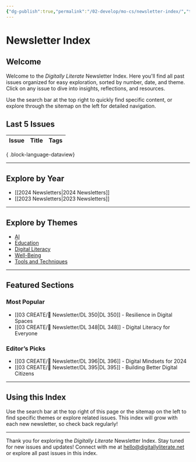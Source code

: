 ```yaml
---
{"dg-publish":true,"permalink":"/02-develop/mo-cs/newsletter-index/","title":"Newsletter Index","tags":["newsletter","index","digitally-literate"]}
---
```



# Newsletter Index

## Welcome
Welcome to the _Digitally Literate_ Newsletter Index. Here you'll find all past issues organized for easy exploration, sorted by number, date, and theme. Click on any issue to dive into insights, reflections, and resources.

Use the search bar at the top right to quickly find specific content, or explore through the sitemap on the left for detailed navigation.

## Last 5 Issues
| Issue | Title | Tags |
| ----- | ----- | ---- |

{ .block-language-dataview}

---

## Explore by Year

- [[2024 Newsletters\|2024 Newsletters]]
- [[2023 Newsletters\|2023 Newsletters]]

---

## Explore by Themes

- [AI](tag:ai)
- [Education](tag:education)
- [Digital Literacy](tag:digital-literacy)
- [Well-Being](tag:well-being)
- [Tools and Techniques](tag:tools)

---

## Featured Sections

### Most Popular
- [[03 CREATE/📧 Newsletter/DL 350\|DL 350]] - Resilience in Digital Spaces
- [[03 CREATE/📧 Newsletter/DL 348\|DL 348]] - Digital Literacy for Everyone

### Editor’s Picks
- [[03 CREATE/📧 Newsletter/DL 396\|DL 396]] - Digital Mindsets for 2024
- [[03 CREATE/📧 Newsletter/DL 395\|DL 395]] - Building Better Digital Citizens

---

## Using this Index

Use the search bar at the top right of this page or the sitemap on the left to find specific themes or explore related issues. This index will grow with each new newsletter, so check back regularly!

---

Thank you for exploring the _Digitally Literate_ Newsletter Index. Stay tuned for new issues and updates! Connect with me at hello@digitallyliterate.net or explore all past issues in this index.
